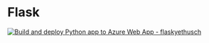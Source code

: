 # Flask

[![Build and deploy Python app to Azure Web App - flaskyethusch](https://github.com/GSoulat/Flask/actions/workflows/master_flaskyethusch.yml/badge.svg)](https://github.com/GSoulat/Flask/actions/workflows/master_flaskyethusch.yml)
